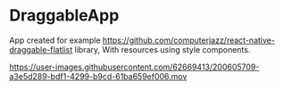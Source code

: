 # DraggableApp
App created for example https://github.com/computerjazz/react-native-draggable-flatlist library, With resources using style components.



https://user-images.githubusercontent.com/62669413/200605709-a3e5d289-bdf1-4299-b9cd-61ba659ef006.mov
